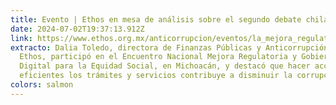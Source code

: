 ```yaml
---
title: Evento | Ethos en mesa de análisis sobre el segundo debate chilango
date: 2024-07-02T19:37:13.912Z
link: https://www.ethos.org.mx/anticorrupcion/eventos/la_mejora_regulatoria_es_esencial_para_combatir_la_corrupcion_dalia_toledo
extracto: Dalia Toledo, directora de Finanzas Públicas y Anticorrupción en
  Ethos, participó en el Encuentro Nacional Mejora Regulatoria y Gobierno
  Digital para la Equidad Social, en Michoacán, y destacó que hacer accesibles y
  eficientes los trámites y servicios contribuye a disminuir la corrupción.
colors: salmon
---
```


